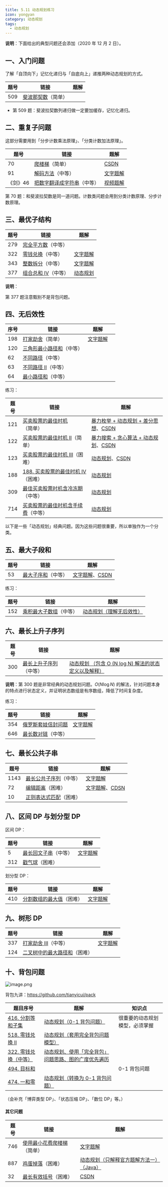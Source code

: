 ```yaml
---
title: 5.11 动态规划练习
icon: yongyan
category: 动态规划
tags:
  - 动态规划
---
```


**说明**：下面给出的典型问题还会添加（2020 年 12 月 2 日）。

## 一、入门问题

了解「自顶向下」记忆化递归与「自底向上」递推两种动态规划的方式。

| 题号 | 链接                                                                     | 题解 |
| ---- | ------------------------------------------------------------------------ | ---- |
| 509  | [斐波那契数](https://leetcode-cn.com/problems/fibonacci-number/)（简单） |      |

- 第 509 题：斐波拉契数列递归做一定要加缓存，记忆化递归。

## 二、重复子问题

这部分需要用到「分步计数乘法原理」、「分类计数加法原理」。

| 题号     | 链接                                                                                                    | 题解                                                                                                                                              |
| -------- | ------------------------------------------------------------------------------------------------------- | ------------------------------------------------------------------------------------------------------------------------------------------------- |
| 70       | [ 爬楼梯](https://leetcode-cn.com/problems/climbing-stairs/)（简单）                                    | [CSDN](https://blog.csdn.net/lw_power/article/details/103799112)                                                                                  |
| 91       | [解码方法](https://leetcode-cn.com/problems/decode-ways/)（中等）                                       | [文字题解](https://leetcode-cn.com/problems/decode-ways/solution/dong-tai-gui-hua-java-python-by-liweiwei1419/)                                   |
| 《剑》46 | [把数字翻译成字符串](https://leetcode-cn.com/problems/ba-shu-zi-fan-yi-cheng-zi-fu-chuan-lcof/)（中等） | [视频题解](https://leetcode-cn.com/problems/ba-shu-zi-fan-yi-cheng-zi-fu-chuan-lcof/solution/ba-shu-zi-fan-yi-cheng-zi-fu-chuan-by-leetcode-sol/) |

第 70 题：和斐波拉契数是同一道问题。计数类问题会用到分类计数原理、分步计数原理。

## 三、最优子结构

| 题号 | 链接                                                                       | 题解                                                                                                                     |
| ---- | -------------------------------------------------------------------------- | ------------------------------------------------------------------------------------------------------------------------ |
| 279  | [完全平方数](https://leetcode-cn.com/problems/perfect-squares/)（中等）    |                                                                                                                          |
| 322  | [零钱兑换](https://leetcode-cn.com/problems/coin-change/)（中等）          | [文字题解](https://leetcode-cn.com/problems/coin-change/solution/dong-tai-gui-hua-shi-yong-wan-quan-bei-bao-wen-ti-/)    |
| 343  | [整数拆分](https://leetcode-cn.com/problems/integer-break/)（中等）        | [文字题解](https://leetcode-cn.com/problems/integer-break/solution/tan-xin-xuan-ze-xing-zhi-de-jian-dan-zheng-ming-py/)  |
| 377  | [组合总和 Ⅳ](https://leetcode-cn.com/problems/combination-sum-iv/)（中等） | [动态规划](https://leetcode-cn.com/problems/combination-sum-iv/solution/dong-tai-gui-hua-python-dai-ma-by-liweiwei1419/) |

**说明**：

第 377 题注意甄别不是背包问题。

## 四、无后效性

| 序号 | 链接                                                                     | 题解                                                                                                        |     |
| ---- | ------------------------------------------------------------------------ | ----------------------------------------------------------------------------------------------------------- | --- |
| 198  | [打家劫舍](https://leetcode-cn.com/problems/house-robber/)（简单）       | [文字题解](https://leetcode-cn.com/problems/the-masseuse-lcci/solution/dong-tai-gui-hua-by-liweiwei1419-8/) |     |
| 120  | [三角形最小路径和](https://leetcode-cn.com/problems/triangle/)（中等）   |                                                                                                             |     |
| 62   | [不同路径](https://leetcode-cn.com/problems/unique-paths/)（中等）       |                                                                                                             |     |
| 63   | [不同路径 II](https://leetcode-cn.com/problems/unique-paths-ii/)（中等） |                                                                                                             |     |
| 64   | [最小路径和](https://leetcode-cn.com/problems/minimum-path-sum/)（中等） |                                                                                                             |     |

练习：

| 题号 | 链接                                                                                                                         | 题解                                                                                                                                                                                                                              |
| ---- | ---------------------------------------------------------------------------------------------------------------------------- | --------------------------------------------------------------------------------------------------------------------------------------------------------------------------------------------------------------------------------- |
| 121  | [买卖股票的最佳时机](https://leetcode-cn.com/problems/best-time-to-buy-and-sell-stock/)（简单）                              | [暴力枚举 + 动态规划 + 差分思想](https://leetcode-cn.com/problems/best-time-to-buy-and-sell-stock/solution/bao-li-mei-ju-dong-tai-gui-hua-chai-fen-si-xiang-b/)、[CSDN](https://blog.csdn.net/lw_power/article/details/103772951) |
| 122  | [买卖股票的最佳时机 II](https://leetcode-cn.com/problems/best-time-to-buy-and-sell-stock-ii/)（简单）                        | [暴力搜索 + 贪心算法 + 动态规划](https://leetcode-cn.com/problems/best-time-to-buy-and-sell-stock-ii/solution/tan-xin-suan-fa-by-liweiwei1419-2/)、[CSDN](https://blog.csdn.net/lw_power/article/details/103773246)               |
| 123  | [买卖股票的最佳时机 III](https://leetcode-cn.com/problems/best-time-to-buy-and-sell-stock-iii/)（困难）                      | [动态规划](https://leetcode-cn.com/problems/best-time-to-buy-and-sell-stock-iii/solution/dong-tai-gui-hua-by-liweiwei1419-7/)、[CSDN](https://blog.csdn.net/lw_power/article/details/103773822)                                   |
| 188  | [188. 买卖股票的最佳时机 IV](https://leetcode-cn.com/problems/best-time-to-buy-and-sell-stock-iv/)（困难）                   | [动态规划](https://leetcode-cn.com/problems/best-time-to-buy-and-sell-stock-iv/solution/dong-tai-gui-hua-by-liweiwei1419-4/)                                                                                                      |
| 309  | [最佳买卖股票时机含冷冻期](https://leetcode-cn.com/problems/best-time-to-buy-and-sell-stock-with-cooldown/)（中等）          | [动态规划](https://leetcode-cn.com/problems/best-time-to-buy-and-sell-stock-with-cooldown/solution/dong-tai-gui-hua-by-liweiwei1419-5/)                                                                                           |
| 714  | [买卖股票的最佳时机含手续费](https://leetcode-cn.com/problems/best-time-to-buy-and-sell-stock-with-transaction-fee/)（中等） | [动态规划](https://leetcode-cn.com/problems/best-time-to-buy-and-sell-stock-with-transaction-fee/solution/dong-tai-gui-hua-by-liweiwei1419-6/)                                                                                    |

以下是一些「动态规划」经典问题。因为这些问题很重要，所以单独作为一个分类。

## 五、最大子段和

| 题号 | 链接                                                                    | 题解                                                                                                                                                                                         |
| ---- | ----------------------------------------------------------------------- | -------------------------------------------------------------------------------------------------------------------------------------------------------------------------------------------- |
| 53   | [最大子序和](https://leetcode-cn.com/problems/maximum-subarray)（中等） | [文字题解](https://leetcode-cn.com/problems/maximum-subarray/solution/dong-tai-gui-hua-fen-zhi-fa-python-dai-ma-java-dai/)、[CSDN](https://blog.csdn.net/lw_power/article/details/104062895) |

练习：

| 题号 | 链接                                                                                 | 题解                                                                                                                                               |
| ---- | ------------------------------------------------------------------------------------ | -------------------------------------------------------------------------------------------------------------------------------------------------- |
| 152  | [乘积最大子数组](https://leetcode-cn.com/problems/maximum-product-subarray/)（中等） | [动态规划（理解无后效性）](https://leetcode-cn.com/problems/maximum-product-subarray/solution/dong-tai-gui-hua-li-jie-wu-hou-xiao-xing-by-liweiw/) |

## 六、最长上升子序列

| 题号 | 链接                                                                                       | 题解                                                                                                                                                                                 |
| ---- | ------------------------------------------------------------------------------------------ | ------------------------------------------------------------------------------------------------------------------------------------------------------------------------------------ |
| 300  | [最长上升子序列](https://leetcode-cn.com/problems/longest-increasing-subsequence/)（中等） | [动态规划 （包含 O (N log N) 解法的状态定义以及解释）](https://leetcode-cn.com/problems/longest-increasing-subsequence/solution/dong-tai-gui-hua-er-fen-cha-zhao-tan-xin-suan-fa-p/) |

**说明**：第 300 题是非常经典的动态规划问题。$O(N \log N)$ 的解法，针对问题本身的特点进行状态定义，并证明状态数组是有序数组，降低了时间复杂度。

练习：

| 题号 | 链接                                                                                 | 题解                                                                                                                             |
| ---- | ------------------------------------------------------------------------------------ | -------------------------------------------------------------------------------------------------------------------------------- |
| 354  | [俄罗斯套娃信封问题](https://leetcode-cn.com/problems/russian-doll-envelopes/)       | [文字题解](https://leetcode-cn.com/problems/russian-doll-envelopes/solution/tan-xin-suan-fa-er-fen-cha-zhao-python-dai-ma-java/) |
| 646  | [最长数对链](https://leetcode-cn.com/problems/maximum-length-of-pair-chain/)（中等） |                                                                                                                                  |

## 七、最长公共子串

| 题号 | 链接                                                                                    | 题解                                                                                                                                                                         |
| ---- | --------------------------------------------------------------------------------------- | ---------------------------------------------------------------------------------------------------------------------------------------------------------------------------- |
| 1143 | [最长公共子序列](https://leetcode-cn.com/problems/longest-common-subsequence/)（中等）  | [文字题解](https://suanfa8.com/dynamic-programming/solutions/two-string/1143-longest-common-subsequence/)                                                                    |
| 72   | [ 编辑距离](https://leetcode-cn.com/problems/edit-distance/)（困难）                    | [文字题解](https://leetcode-cn.com/problems/edit-distance/solution/dong-tai-gui-hua-java-by-liweiwei1419/)、[CDSN](https://blog.csdn.net/lw_power/article/details/103818533) |
| 10   | [正则表达式匹配](https://leetcode-cn.com/problems/regular-expression-matching/)（困难） |                                                                                                                                                                              |

## 八、区间 DP 与划分型 DP

区间 DP：

| 题号 | 链接                                                                                    | 题解                                                                                                                                    |
| ---- | --------------------------------------------------------------------------------------- | --------------------------------------------------------------------------------------------------------------------------------------- |
| 5    | [最长回文子串](https://leetcode-cn.com/problems/longest-palindromic-substring/)（中等） | [文字题解](https://leetcode-cn.com/problems/longest-palindromic-substring/solution/zhong-xin-kuo-san-dong-tai-gui-hua-by-liweiwei1419/) |
| 312  | [戳气球](https://leetcode-cn.com/problems/burst-balloons/)（困难）                      |                                                                                                                                         |

划分型 DP：

| 题号 | 链接                                                                                  | 题解                                                                                                             |
| ---- | ------------------------------------------------------------------------------------- | ---------------------------------------------------------------------------------------------------------------- |
| 410  | [分割数组的最大值](https://leetcode-cn.com/problems/split-array-largest-sum/)（困难） | [文字题解](https://leetcode-cn.com/problems/split-array-largest-sum/solution/er-fen-cha-zhao-by-liweiwei1419-4/) |

## 九、树形 DP

| 题号 | 链接                                                                                           | 题解                                                                                                              |
| ---- | ---------------------------------------------------------------------------------------------- | ----------------------------------------------------------------------------------------------------------------- |
| 337  | [打家劫舍 III](https://leetcode-cn.com/problems/house-robber-iii/)（中等）                     | [文字题解](https://leetcode-cn.com/problems/house-robber-iii/solution/shu-xing-dp-ru-men-wen-ti-by-liweiwei1419/) |
| 124  | [二叉树中的最大路径和](https://leetcode-cn.com/problems/binary-tree-maximum-path-sum/)（困难） |                                                                                                                   |

## 十、背包问题

![image.png](https://tva1.sinaimg.cn/large/008i3skNgy1gxn0p7jvn0j31hc0u00vq.jpg)

背包九讲：https://github.com/tianyicui/pack

| 题目序号                                                                          | 题解                                                                                                                                                              | 知识点                         |
| --------------------------------------------------------------------------------- | ----------------------------------------------------------------------------------------------------------------------------------------------------------------- | ------------------------------ |
| [416. 分割等和子集](https://leetcode-cn.com/problems/partition-equal-subset-sum/) | [动态规划（0-1 背包问题）](https://leetcode-cn.com/problems/partition-equal-subset-sum/solution/0-1-bei-bao-wen-ti-xiang-jie-zhen-dui-ben-ti-de-yo/)              | 很重要的动态规划模型，必须掌握 |
| [518. 零钱兑换 II](https://leetcode-cn.com/problems/coin-change-2/)               | [动态规划（套用完全背包问题模型）](https://leetcode-cn.com/problems/coin-change-2/solution/dong-tai-gui-hua-wan-quan-bei-bao-wen-ti-by-liweiw/)                   |                                |
| [322. 零钱兑换（中等）](https://leetcode-cn.com/problems/coin-change/)            | [动态规划、使用「完全背包」问题思路、图的广度优先遍历](https://leetcode-cn.com/problems/coin-change/solution/dong-tai-gui-hua-shi-yong-wan-quan-bei-bao-wen-ti-/) |                                |
| [494. 目标和](https://leetcode-cn.com/problems/target-sum/)                       |                                                                                                                                                                   | 0-1 背包问题                   |
| [474. 一和零](https://leetcode-cn.com/problems/ones-and-zeroes/)                  | [动态规划（转换为 0-1 背包问题）](https://leetcode-cn.com/problems/ones-and-zeroes/solution/dong-tai-gui-hua-zhuan-huan-wei-0-1-bei-bao-wen-ti/)                  |                                |

（会补充「博弈类型 DP」、「状态压缩 DP」、「数位 DP」等。）

#### 其它问题

| 题号 | 链接                                                                                     | 题解                                                                                                                                                     |
| ---- | ---------------------------------------------------------------------------------------- | -------------------------------------------------------------------------------------------------------------------------------------------------------- |
| 746  | [使用最小花费爬楼梯](https://leetcode-cn.com/problems/min-cost-climbing-stairs/)（简单） | [文字题解](https://leetcode-cn.com/problems/min-cost-climbing-stairs/solution/dong-tai-gui-hua-by-liweiwei1419-3/)                                       |
| 887  | [鸡蛋掉落](https://leetcode-cn.com/problems/super-egg-drop/)（困难）                     | [动态规划（只解释官方题解方法一）（Java）](https://leetcode-cn.com/problems/super-egg-drop/solution/dong-tai-gui-hua-zhi-jie-shi-guan-fang-ti-jie-fang/) |
| 32   | [最长有效括号](https://leetcode-cn.com/problems/longest-valid-parentheses/)（困难）      | [CSDN](https://blog.csdn.net/lw_power/article/details/103939326)                                                                                         |
